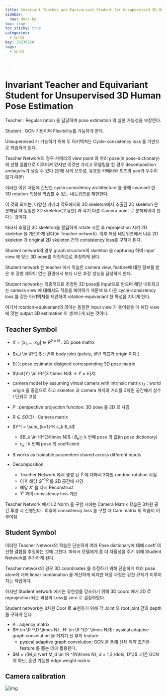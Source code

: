 ```yaml
---
title: Invariant Teacher and Equivariant Student for Unsupervised 3D Human Pose Estimation
sidebar:
  nav: docs-ko
toc: true
toc_sticky: true
categories:
  - 딥러닝
key: 20230220
tags: 
  - 딥러닝


---
```


# Invariant Teacher and Equivariant Student for Unsupervised 3D Human Pose Estimation

Teacher : Regularization 을 담당하며 pose estimation 의 실현 가능성을 보장한다.

Student : GCN 기반이며 Flexibility를 가능하게 한다.

Unsupervised 가 가능하기 위해 두 아키텍쳐는 Cycle-consistency loss 를 기반으로 학습하게 된다.



Teacher Network의 경우 카메라의 view point 와 여러 pose(in pose-dictionary) 의 선형 결합으로 이루어져 있지만 이것만 가지고 모델링을 할 경우 decomposition ambiguity가 생길 수 있다.(분해 시의 모호성, 유효한 카메라와 포즈의 pair가 무수히 많기 때문)

이러한 이유 때문에 간단한 cycle consistency architecture 를 통해 invariant 한 3D rotation 특징을 학습할 수 있는 네트워크를 제한한다.

이 것의 의미는, 다양한 카메라 각도에서의 3D skeleton에서 추출된 2D skeleton 은 분해될 때 동일한 3D skeleton(고유한) 과 각기 다른 Camera point 로 분해되어야 한다는 것이다.

따라서 추정된 3D skeleton을  랜덤하게 rotate 시킨 후 reprojection 시켜 2D skeleton 을 계산하게 된다(in Teacher network). 이후 해당 네트워크에서 나온 2D skeleton 과 original 2D skeleton 간의 consistency loss를 구하게 된다.

Student network의 경우 graph structure의 skeleton 을 capturing 하여 input view 에 맞는 3D pose를 직접적으로 추정하게 된다.

Student network 는 teacher 에서 학습한 camera view, feature에 대한 정보를 받은 후 강한 제약이 없는 환경에서 보다 나은 추정 성능을 달성하게 한다.

Student network는 최종적으로 추정된 3D pose를 Input으로 받으며 해당 네트워크는 camera view 에 대해서도 적응을 해야하기 때문에 또 다른 cycle-consistency loss 를 갖는 아키텍쳐를 제안하여 rotation-equivariant 한 특성을 지니게 한다.

여기서 rotation-equivariant의 의미는 동일한 input view 가 들어왔을 때 해당 view 에 맞는 output 3D estimation 이 생겨나게 되는 것이다.

## Teacher Symbol

- $X = [x_1 , \dots, x_N] \in R^{2 \times N}$ : 2D pose matrix
- $x_i \in \R^2 $ : i번째 body joint  (pelvis, 골반 좌표가 origin 이다.)
- $E(\cdot)$: pose estimator disigned corresponding 3D pose matrix  
- $\hat{Y} \in \R^{3 \times N}$  -> $\hat{Y} = E(X)$
- camera model by assuming virtual camera with  intrinsic matrix $I_3$ : world origin 을 중점으로 하고 skeleton 과 camera 까지의 거리를 3차원 공간에서 상수 t 단위로 고정
- $P$ : perspective projection function: 3D pose 를 2D 로 사영 
- $R \in SO(3)$ : Camera matrix
- $Y^t = \sum_{k=1}^K c_k B_k$ 
  -   $B_k \in \R^{3\times N}$ : $B_k$는 k 번째 pose 의 값(in pose dictionary)
  - $c_k$ : k 번째 pose 의 coefficient
-  B works as trainable parameters shared across different inputs

- Decomposition 
  - Teacher Network 에서 생성 된 $\hat{Y}$ 에 대해서 3차원 random rotation 시킴
  - 이후 해당 $G^{-1}\hat{Y}$ 를 2D 공간에 사영
  - 해당 $X'$ 을 다시 Reconstruct
  - $\hat{Y}'$ 과의 consistency loss 계산

Teacher Network 에서 L2 Norm 을 구할 시에는 Camera Matrix 학습은 3차원 공간 투영 시 진행된다 . 이후에 consistency loss 를 구할 때 Cam matrix 의 학습이 이루어짐

## Student Symbol

이러한 Teacher Network의 학습은 단순하게 여러 Pose dictionary에 대해 coeff 의 선형 결합을 추정하는 것에 그친다. 따라서 모델에게 좀 더 자율성을 주기 위해 Student Network를 추가하게 된다.

Teacher network의 경우 3D coordinates 를 추정하기 위해 단순하게 여러 pose atom에 대해 linear combination 을 계산하게 되지만 해당 과정은 강한 규제가 이루어지는 작업이다.

하지만 Student network 에서는 유연성을 강조하기 위해 3D coord 에서 2D 로 reprojection 되는 과정의 Loss를 zero 로 설정하였다.

Student network는 3차원 Coor 로 표현하기 위해 각 Joint 와 root joint 간의 depth 를 구하게 된다

- $A$ : adjency matrix
- $H \in \R ^{D \times N} , H' \in \R ^{D' \times N}$  : pysical adaptive graph convolution 을 거치기 전 후의 feature 
  -  pysical adaptive graph convolution: GCN 을 통해 신체 제약 조건을 feature 를 뽑는 데에 활용한다.
-  $M = \{M_d \vert M_d \in \R ^{N\times N}, d = 1,2,\dots, D'\}$ :기존 GCN 이 아닌, 훈련 가능한 edge weight matrix



## Camera calibration

![img](https://t1.daumcdn.net/cfile/tistory/995410365E9F957133)
